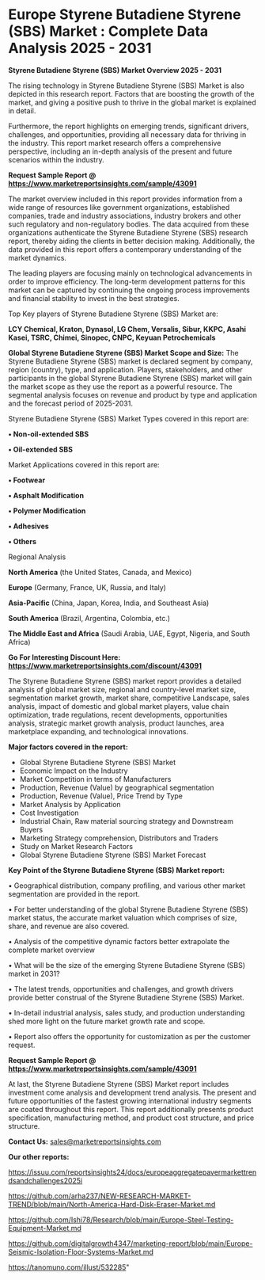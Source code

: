 # Europe Styrene Butadiene Styrene (SBS) Market : Complete Data Analysis 2025 - 2031

<Strong> Styrene Butadiene Styrene (SBS) Market Overview 2025 - 2031</strong>

The rising technology in Styrene Butadiene Styrene (SBS) Market is also depicted in this research report. Factors that are boosting the growth of the market, and giving a positive push to thrive in the global market is explained in detail.

Furthermore, the report highlights on emerging trends, significant drivers, challenges, and opportunities, providing all necessary data for thriving in the industry. This report market research offers a comprehensive perspective, including an in-depth analysis of the present and future scenarios within the industry.

<strong>Request Sample Report @ <a href=https://www.marketreportsinsights.com/sample/43091>https://www.marketreportsinsights.com/sample/43091</a></strong>

The market overview included in this report provides information from a wide range of resources like government organizations, established companies, trade and industry associations, industry brokers and other such regulatory and non-regulatory bodies. The data acquired from these organizations authenticate the Styrene Butadiene Styrene (SBS) research report, thereby aiding the clients in better decision making. Additionally, the data provided in this report offers a contemporary understanding of the market dynamics.

The leading players are focusing mainly on technological advancements in order to improve efficiency. The long-term development patterns for this market can be captured by continuing the ongoing process improvements and financial stability to invest in the best strategies.

Top Key players of Styrene Butadiene Styrene (SBS) Market are:

<strong>LCY Chemical, Kraton, Dynasol, LG Chem, Versalis, Sibur, KKPC, Asahi Kasei, TSRC, Chimei, Sinopec, CNPC, Keyuan Petrochemicals</strong>

<strong><b>Global Styrene Butadiene Styrene (SBS) Market Scope and Size:</b></strong>
The Styrene Butadiene Styrene (SBS) market is declared segment by company, region (country), type, and application. Players, stakeholders, and other participants in the global Styrene Butadiene Styrene (SBS) market will gain the market scope as they use the report as a powerful resource. The segmental analysis focuses on revenue and product by type and application and the forecast period of 2025-2031.

Styrene Butadiene Styrene (SBS) Market Types covered in this report are:

<strong>•  Non-oil-extended SBS

•  Oil-extended SBS</strong>

Market Applications covered in this report are:

<strong>•  Footwear

•  Asphalt Modification

•  Polymer Modification

•  Adhesives

•  Others</strong> 

Regional Analysis

<strong>North America</strong> (the United States, Canada, and Mexico)

<strong>Europe</strong> (Germany, France, UK, Russia, and Italy)

<strong>Asia-Pacific</strong> (China, Japan, Korea, India, and Southeast Asia)

<strong>South America</strong> (Brazil, Argentina, Colombia, etc.)

<strong>The Middle East and Africa</strong> (Saudi Arabia, UAE, Egypt, Nigeria, and South Africa)

<strong>Go For Interesting Discount Here: <a href=https://www.marketreportsinsights.com/discount/43091>https://www.marketreportsinsights.com/discount/43091</a></strong>

The Styrene Butadiene Styrene (SBS) market report provides a detailed analysis of global market size, regional and country-level market size, segmentation market growth, market share, competitive Landscape, sales analysis, impact of domestic and global market players, value chain optimization, trade regulations, recent developments, opportunities analysis, strategic market growth analysis, product launches, area marketplace expanding, and technological innovations.

<strong><b>Major factors covered in the report:</b></strong>
<ul>
  <li>Global Styrene Butadiene Styrene (SBS) Market </li>
  <li>Economic Impact on the Industry</li>
  <li>Market Competition in terms of Manufacturers</li>
  <li>Production, Revenue (Value) by geographical segmentation</li>
  <li>Production, Revenue (Value), Price Trend by Type</li>
  <li>Market Analysis by Application</li>
  <li>Cost Investigation</li>
  <li>Industrial Chain, Raw material sourcing strategy and Downstream Buyers</li>
  <li>Marketing Strategy comprehension, Distributors and Traders</li>
  <li>Study on Market Research Factors</li>
  <li>Global Styrene Butadiene Styrene (SBS) Market Forecast</li>
</ul>

<strong><b>Key Point of the Styrene Butadiene Styrene (SBS) Market report:</b></strong>

• Geographical distribution, company profiling, and various other market segmentation are provided in the report.

• For better understanding of the global Styrene Butadiene Styrene (SBS) market status, the accurate market valuation which comprises of size, share, and revenue are also covered.

• Analysis of the competitive dynamic factors better extrapolate the complete market overview

• What will be the size of the emerging Styrene Butadiene Styrene (SBS) market in 2031?

• The latest trends, opportunities and challenges, and growth drivers provide better construal of the Styrene Butadiene Styrene (SBS) Market.

• In-detail industrial analysis, sales study, and production understanding shed more light on the future market growth rate and scope.

• Report also offers the opportunity for customization as per the customer request.

<strong>Request Sample Report @ <a href=https://www.marketreportsinsights.com/sample/43091>https://www.marketreportsinsights.com/sample/43091</a></strong>

At last, the Styrene Butadiene Styrene (SBS) Market report includes investment come analysis and development trend analysis. The present and future opportunities of the fastest growing international industry segments are coated throughout this report. This report additionally presents product specification, manufacturing method, and product cost structure, and price structure.

<strong>Contact Us:</strong>
sales@marketreportsinsights.com

<strong>Our other reports:</strong>

<a href=https://issuu.com/reportsinsights24/docs/europeaggregatepavermarkettrendsandchallenges2025i>https://issuu.com/reportsinsights24/docs/europeaggregatepavermarkettrendsandchallenges2025i</a>

<a href=https://github.com/arha237/NEW-RESEARCH-MARKET-TREND/blob/main/North-America-Hard-Disk-Eraser-Market.md>https://github.com/arha237/NEW-RESEARCH-MARKET-TREND/blob/main/North-America-Hard-Disk-Eraser-Market.md</a>

<a href=https://github.com/Ishi78/Research/blob/main/Europe-Steel-Testing-Equipment-Market.md>https://github.com/Ishi78/Research/blob/main/Europe-Steel-Testing-Equipment-Market.md</a>

<a href=https://github.com/digitalgrowth4347/marketing-report/blob/main/Europe-Seismic-Isolation-Floor-Systems-Market.md>https://github.com/digitalgrowth4347/marketing-report/blob/main/Europe-Seismic-Isolation-Floor-Systems-Market.md</a>

<a href=https://tanomuno.com/illust/532285>https://tanomuno.com/illust/532285</a>"
